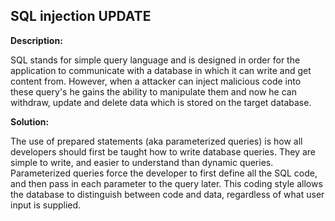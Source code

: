
SQL injection UPDATE
-------


**Description:**

SQL stands for simple query language and is designed in order for the application to communicate with a database in which it can write and get content from. However, when a attacker can inject malicious code into these query's he gains the ability to manipulate them and now he can withdraw, update and delete data which is stored on the target database.


**Solution:**

The use of prepared statements (aka parameterized queries) is how all developers should first be taught how to write database queries. They are simple to write, and easier to understand than dynamic queries. Parameterized queries force the developer to first define all the SQL code, and then pass in each parameter to the query later. This coding style allows the database to distinguish between code and data, regardless of what user input is supplied.
	